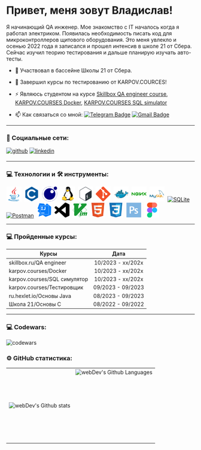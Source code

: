 <!--
**VladislavZhurbin/VladislavZhurbin** is a ✨ _special_ ✨ repository because its `README.md` (this file) appears on your GitHub profile.

Here are some ideas to get you started:

- 🔭 I’m currently working on ...
- 🌱 I’m currently learning ...
- 👯 I’m looking to collaborate on ...
- 🤔 I’m looking for help with ...
- 💬 Ask me about ...
- 📫 How to reach me: ...
- 😄 Pronouns: ...
- ⚡ Fun fact: ...


[![en](https://img.shields.io/badge/lang-en-red.svg)](https://github.com/VladislavZhurbin/VladislavZhurbin/blob/main/README.md)
[![en](https://img.shields.io/badge/lang-rus-blue.svg)](https://github.com/VladislavZhurbin/VladislavZhurbin/blob/main/README.rus.md)
-->
# Привет, меня зовут Владислав!

Я начинающий QA инженер. Мое знакомство с IT началось когда я работал электриком. Появилась необходимость писать код для микроконтроллеров щитового оборудования.
Это меня увлекло и осенью 2022 года я записался и прошел интенсив в школе 21 от Сбера. Сейчас изучил теорию тестирования и дальше планирую изучать авто-тесты.

- :telescope: Участвовал в бассейне Школы 21 от Сбера.

- :seedling: Завершил курсы по тестированию от KARPOV.COURCES!

- :zap: Являюсь студентом на курсе [Skillbox QA engineer course](), [KARPOV.COURSES Docker](https://karpov.courses/docker), [KARPOV.COURSES SQL simulator](https://karpov.courses/simulator-sql)
<!--
- - 🌱 I’m currently learning [Skillbox QA engineer course](), [KARPOV.COURSES Docker](https://karpov.courses/docker), [KARPOV.COURSES SQL simulator](https://karpov.courses/simulator-sql)
-->

- :mailbox: Как связаться со мной: [![Telegram Badge](https://img.shields.io/badge/-Telegram-blue?style=flat&logo=Telegram&logoColor=white)](https://t.me/qa_engineer_vlad) [![Gmail Badge](https://img.shields.io/badge/-Gmail-red?style=flat&logo=Gmail&logoColor=white)](mailto:zhurbin.qa.engineer@gmail.com)

---

### 🤝 Социальные сети:

<!--## Connect with me-->
<div align="left">
    <a href="https://github.com/VladislavZhurbin" target="_blank">
        <img src=https://img.shields.io/badge/github-%2324292e.svg?&style=for-the-badge&logo=github&logoColor=white alt=github style="margin-bottom: 5px;" /></a>
    <!--
    <a href="https://twitter.com/iamrishavanand" target="_blank">
    <img src=https://img.shields.io/badge/twitter-%2300acee.svg?&style=for-the-badge&logo=twitter&logoColor=white alt=twitter style="margin-bottom: 5px;" />
    </a>
    <a href="https://dev.to/rishavanand" target="_blank">
    <img src=https://img.shields.io/badge/dev.to-%2308090A.svg?&style=for-the-badge&logo=dev.to&logoColor=white alt=devto style="margin-bottom: 5px;" />
    </a>
    -->
    <a href="https://linkedin.com/in/vladislav-v-zhurbin" target="_blank">
        <img src=https://img.shields.io/badge/linkedin-%231E77B5.svg?&style=for-the-badge&logo=linkedin&logoColor=white alt=linkedin style="margin-bottom: 5px;" /></a>
</div>
<!--    <a href="https://t.me/qa_engineer_vlad" target="_blank"><img src="src/images/telegram.svg" style="margin-bottom: 5px;" </a>



    <a href="https://www.facebook.com/iamrishavanand" target="_blank">
    <img src=https://img.shields.io/badge/facebook-%232E87FB.svg?&style=for-the-badge&logo=facebook&logoColor=white alt=facebook style="margin-bottom: 5px;" />
    </a>
    <a href="https://instagram.com/iamrishavanand" target="_blank">
    <img src=https://img.shields.io/badge/instagram-%23000000.svg?&style=for-the-badge&logo=instagram&logoColor=white alt=instagram style="margin-bottom: 5px;" />
    </a>
    -->


<!--
<div id="badges">
    <a href="https://www.linkedin.com/in/%D0%B0%D0%BB%D0%B5%D0%BA%D1%81%D0%B5%D0%B9-%D1%84%D0%B8%D0%BB%D0%B8%D0%BC%D0%BE%D0%BD%D0%BE%D0%B2-2a0b07257/" target="_blank">
        <img src="https://cdn-icons-png.flaticon.com/512/2504/2504799.png" width="40" height="40" alt="linkedin" />
    </a>
     <a href="https://t.me/tehnomaniak07" target="_blank">
      <img src="https://cdn-icons-png.flaticon.com/512/2111/2111646.png" width="40" height="40" alt="telegram group" />
    </a>
    <a href="https://www.youtube.com/channel/UCbORpXVw1JNc0JYFSUqLWXA" target="_blank">
      <img src="https://cdn-icons-png.flaticon.com/512/3670/3670147.png" width="40" height="40" alt="Youtube"/>
    </a>
    <a href="https://vk.com/f1ll_zzz" target="_blank">
        <img src="https://cdn-icons-png.flaticon.com/512/145/145813.png" width="40" height="40" alt="VK Badge"/>
    </a>
     <a href="https://dzen.ru/tehnomaniak" target="_blank">
      <img src="https://upload.wikimedia.org/wikipedia/commons/thumb/a/ab/Yandex_Zen_logo_icon.svg/1024px-Yandex_Zen_logo_icon.svg.png" width="40" height="40" alt="Zen Badge"/>
    </a>
</div>

-->

---

### 💻 Технологии и 🛠 инструменты:

<div>
    <img src="https://github.com/devicons/devicon/blob/master/icons/java/java-original.svg" title="Java" alt="Java" width="40" height="40"/>&nbsp
    <img src="https://github.com/devicons/devicon/blob/master/icons/c/c-plain.svg" title="C" alt="C" width="40" height="40"/>&nbsp
    <img src="https://github.com/devicons/devicon/blob/master/icons/lua/lua-plain.svg" title="Lua" alt="Lua" width="40" height="40"/>&nbsp
    <img src="https://github.com/devicons/devicon/blob/master/icons/linux/linux-original.svg" title="Linux" alt="Linux" width="40" height="40"/>&nbsp
    <img src="https://github.com/devicons/devicon/blob/master/icons/bash/bash-original.svg" title="BASH" alt="BASH" width="40" height="40"/>&nbsp
    <img src="https://github.com/devicons/devicon/blob/master/icons/git/git-original.svg" title="Git" alt="Git" width="40" height="40"/>&nbsp
    <img src="https://github.com/devicons/devicon/blob/master/icons/docker/docker-original.svg" title="Docker" alt="Docker" width="40" height="40"/>&nbsp
    <a href="https://www.nginx.com" target="_blank" rel="noreferrer"><img src="https://raw.githubusercontent.com/devicons/devicon/master/icons/nginx/nginx-original.svg" alt="Nginx" width="40" height="40"/></a>&nbsp
    <a href="https://www.mysql.com/" target="_blank" rel="noreferrer"> <img src="https://raw.githubusercontent.com/devicons/devicon/master/icons/mysql/mysql-original-wordmark.svg" alt="MySQL" width="40" height="40"/></a>&nbsp
    <a href="https://www.sqlite.org/" target="_blank" rel="noreferrer"> <img src="https://www.vectorlogo.zone/logos/sqlite/sqlite-icon.svg" title="SQLite" alt="SQLite" width="40" height="40"/></a>&nbsp
    <a href="https://postman.com" target="_blank" rel="noreferrer"><img src="https://www.vectorlogo.zone/logos/getpostman/getpostman-icon.svg" title="Postman" alt="Postman" width="40" height="40"/></a>&nbsp
    <img src="https://github.com/devicons/devicon/blob/master/icons/intellij/intellij-plain.svg" title="Intellij IDEA" alt="Intellij IDEA" width="40" height="40"/>&nbsp
    <img src="https://github.com/devicons/devicon/blob/master/icons/vscode/vscode-plain.svg" title="VS code" alt="VS code" width="40" height="40"/>&nbsp
    <img src="https://github.com/devicons/devicon/blob/master/icons/vim/vim-plain.svg" title="Vim" alt="Vim" width="40" height="40"/>&nbsp
    <img src="https://github.com/devicons/devicon/blob/master/icons/html5/html5-original.svg" title="html5" alt="html5" width="40" height="40"/>&nbsp
    <img src="https://github.com/devicons/devicon/blob/master/icons/css3/css3-original.svg" title="css" alt="css" width="40" height="40"/>&nbsp
    <img src="https://github.com/devicons/devicon/blob/master/icons/photoshop/photoshop-plain.svg" title="photoshop" alt="photoshop" width="40" height="40"/>&nbsp
    <img src="https://github.com/devicons/devicon/blob/master/icons/figma/figma-original.svg" title="figma" alt="figma" width="40" height="40"/>&nbsp
</div>
<!--
</div>

---

### 🛠 Инструменты:

<div>
-->



<!--    <a href="https://jasmine.github.io/" target="_blank" rel="noreferrer"><img src="https://www.vectorlogo.zone/logos/jasmine/jasmine-icon.svg" alt="jasmine" width="40" height="40"/></a>-->
<!--    <a href="https://jestjs.io" target="_blank" rel="noreferrer"><img src="https://www.vectorlogo.zone/logos/jestjsio/jestjsio-icon.svg" alt="jest" width="40" height="40"/></a>-->
<!--    <a href="https://karma-runner.github.io/latest/index.html" target="_blank" rel="noreferrer"><img src="https://raw.githubusercontent.com/detain/svg-logos/780f25886640cef088af994181646db2f6b1a3f8/svg/karma.svg" alt="karma" width="40" height="40"/></a>-->
<!--    <a href="https://mochajs.org" target="_blank" rel="noreferrer"><img src="https://www.vectorlogo.zone/logos/mochajs/mochajs-icon.svg" alt="mocha" width="40" height="40"/></a>-->
<!--    <a href="https://www.cypress.io" target="_blank" rel="noreferrer"><img src="https://raw.githubusercontent.com/simple-icons/simple-icons/6e46ec1fc23b60c8fd0d2f2ff46db82e16dbd75f/icons/cypress.svg" alt="cypress" width="40" height="40"/></a>&nbsp;-->
<!--    <a href="https://github.com/puppeteer/puppeteer" target="_blank" rel="noreferrer"><img src="https://www.vectorlogo.zone/logos/pptrdev/pptrdev-official.svg" alt="puppeteer" width="40" height="40"/></a>-->
<!--    <a href="https://www.selenium.dev" target="_blank" rel="noreferrer"><img src="https://raw.githubusercontent.com/detain/svg-logos/780f25886640cef088af994181646db2f6b1a3f8/svg/selenium-logo.svg" alt="selenium" width="40" height="40"/></a>-->



---

### 💻 Пройденные курсы:

| Курсы                                                           | Дата              |
| ----------------------------------------------------------------| :---------------: |
| skillbox.ru/QA engineer                                         | 10/2023 - xx/202x |
| karpov.courses/Docker                                           | 10/2023 - xx/202x |
| karpov.courses/SQL симулятор                                    | 10/2023 - xx/202x |
| karpov.courses/Тестировщик                                      | 09/2023 - 09/2023 |
| ru.hexlet.io/Основы Java                                        | 08/2023 - 09/2023 |
| Школа 21/Основы C                                               | 08/2022 - 09/2022 |
---

### 💻 Codewars:

![codewars](https://www.codewars.com/users/VladislavZhurbin/badges/large)

### ⚙️ GitHub статистика:
<!--
<table>
    <tr>
        <td>
            <img align="left" src="http://github-readme-streak-stats.herokuapp.com?user=VladislavZhurbin&theme=dark&background=000000" alt="webDev's Github stats" />
        </td>
        <td>
            <img height="195px" align="right" alt="webDev's Github Languages" src="https://github-readme-stats-sigma-five.vercel.app/api/top-langs/?username=VladislavZhurbin&layout=compact&theme=vision-friendly-dark" />
        </td>
    </tr>
</table>

<div class="table-responsive">
  <table class="table">
  <tr>
        <td>
            <img align="left" src="http://github-readme-streak-stats.herokuapp.com?user=VladislavZhurbin&theme=dark&background=000000" alt="webDev's Github stats" />
        </td>
        <td>
            <img height="195px" align="right" alt="webDev's Github Languages" src="https://github-readme-stats-sigma-five.vercel.app/api/top-langs/?username=VladislavZhurbin&layout=compact&theme=vision-friendly-dark" />
        </td>
    </tr>
 </table>
    
</div>
<div class="container">
  <div class="row">
    <div class="col-6 col-md-4"><img align="left" src="http://github-readme-streak-stats.herokuapp.com?user=VladislavZhurbin&theme=dark&background=000000" alt="webDev's Github stats" /></div>
    <div class="col-6 col-md-4"><img height="195px" align="right" alt="webDev's Github Languages" src="https://github-readme-stats-sigma-five.vercel.app/api/top-langs/?username=VladislavZhurbin&layout=compact&theme=vision-friendly-dark" /></div>
  </div>
</div>

<style>table-responsive {display: block; width: 100%; overflow-x: auto;}table-responsive > table {width: 100%;} </style>
-->
<div class="table-responsive">
  <table class="table">
    <td>
        <img align="left" src="http://github-readme-streak-stats.herokuapp.com?user=VladislavZhurbin&theme=dark&background=000000" alt="webDev's Github stats" />
    </td>
    <td>
        <img height="195px" align="right" alt="webDev's Github Languages" src="https://github-readme-stats-sigma-five.vercel.app/api/top-langs/?username=VladislavZhurbin&layout=compact&theme=vision-friendly-dark" />
    </td>
  </table>
</div>

<!--![Visitor Badge](https://visitor-badge.laobi.icu/badge?page_id=VladislavZhurbin)-->






<!-- <p align="left"> <a href="https://github.com/ryo-ma/github-profile-trophy"><img src="https://github-profile-trophy.vercel.app/?username=VladislavZhurbin" alt="VladislavZhurbin" /></a> </p> -->

<!-- <p align="left"> <img src="https://komarev.com/ghpvc/?username=VladislavZhurbin&label=Profile%20views&color=0e75b6&style=flat" alt="VladislavZhurbin" /> </p> -->
